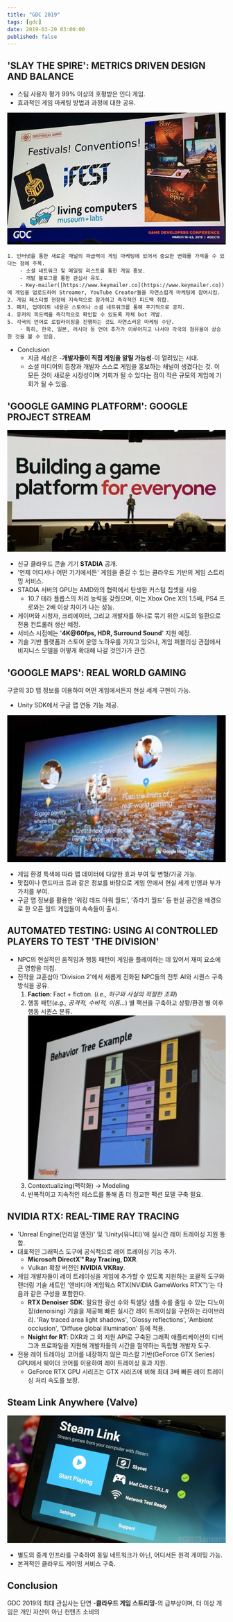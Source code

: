 ```yaml
---
title: "GDC 2019"
tags: [gdc]
date: 2019-03-20 03:00:00
published: false
---
```


## 'SLAY THE SPIRE': METRICS DRIVEN DESIGN AND BALANCE
- 스팀 사용자 평가 99% 이상의 호평받은 인디 게임.
- 효과적인 게임 마케팅 방법과 과정에 대한 공유.

![Slay the Spire](../assets/images/slay-the-spire.png)

    1. 인터넷을 통한 새로운 채널의 파급력이 게임 마케팅에 있어서 중요한 변화를 가져올 수 있다는 점에 주목.
        - 소셜 네트워크 및 메일링 리스트를 통한 게임 홍보.
        - 개발 블로그를 통한 관심사 유도.
        - Key-mailer([https://www.keymailer.co](https://www.keymailer.co))에 게임을 업로드하여 Streamer, YouTube Creator들을 자연스럽게 마케팅에 참여시킴.
    2. 게임 페스티벌 현장에 지속적으로 참가하고 즉각적인 피드백 취합.
    3. 패치, 업데이트 내용은 스토어나 소셜 네트워크를 통해 주기적으로 공지.
    4. 유저의 피드백을 즉각적으로 확인할 수 있도록 자체 bot 개발.
    5. 각국의 언어로 로컬라이징을 진행하는 것도 자연스러운 마케팅 수단.
        - 특히, 한국, 일본, 러시아 등 언어 추가가 이루어지고 나서야 각국의 점유율이 상승한 것을 볼 수 있음.
- Conclusion
    - 지금 세상은 -**개발자들이 직접 게임을 알릴 가능성**-이 열려있는 시대.
    - 소셜 미디어의 등장과 개발자 스스로 게임을 홍보하는 채널이 생겼다는 것. 이 모든 것이 새로운 시장성이며 기회가 될 수 있다는 점이 작은 규모의 게임에 기회가 될 수 있음.


## 'GOOGLE GAMING PLATFORM': GOOGLE PROJECT STREAM
![STADIA](../assets/images/stadia-1.jpg)
- 신규 클라우드 콘솔 기기 **STADIA** 공개.
- '언제 어디서나 어떤 기기에서든' 게임을 즐길 수 있는 클라우드 기반의 게임 스트리밍 서비스.
- STADIA 서버의 GPU는 AMD와의 협력에서 탄생한 커스텀 칩셋을 사용.
    - 10.7 테라 플롭스의 처리 능력을 갖췄으며, 이는 Xbox One X의 1.5배, PS4 프로와는 2배 이상 차이가 나는 성능.
- 게이머와 시청자, 크리에이터, 그리고 개발자를 하나로 묶기 위한 시도의 일환으로 전용 컨트롤러 생산 예정.
- 서비스 시점에는 '**4K@60fps, HDR, Surround Sound**' 지원 예정.
- 기술 기반 플랫폼과 스토어 운영 노하우를 가지고 있으나, 게임 퍼블리싱 관점에서 비지니스 모델을 어떻게 확대해 나갈 것인가가 관건.


## 'GOOGLE MAPS': REAL WORLD GAMING
구글의 3D 맵 정보를 이용하여 어떤 게임에서든지 현실 세계 구현이 가능.
- Unity SDK에서 구글 맵 연동 기능 제공.

![Google Maps](../assets/images/google-map-real-world.png)
- 게임 환경 특색에 따라 맵 데이터에 다양한 효과 부여 및 변형/가공 가능.
- 맛집이나 랜드마크 등과 같은 정보를 바탕으로 게임 안에서 현실 세계 반영과 부가 가치를 부여.
- 구글 맵 정보를 활용한 '워킹 데드 아워 월드', '쥬라기 월드' 등 현실 공간을 배경으로 한 오픈 월드 게임들이 속속들이 출시.


## AUTOMATED TESTING: USING AI CONTROLLED PLAYERS TO TEST 'THE DIVISION'
- NPC의 현실적인 움직임과 행동 패턴이 게임을 플레이하는 데 있어서 재미 요소에 큰 영향을 미침.
- 전작을 교훈삼아 'Division 2'에서 새롭게 진화된 NPC들의 전투 AI와 시퀀스 구축 방식을 공유.
    1. **Faction**: Fact + fiction. (*i.e., 허구와 사실의 적절한 조화*)
    2. 행동 패턴(*e.g., 공격적, 수비적, 이동...*) 별 팩션을 구축하고 상황/환경 별 이후 행동 시퀀스 분류.
        ![Behavior Tree](../assets/images/faction-behavior-tree.png)
    3. Contextualizing(맥락화) -> Modeling
    4. 반복적이고 지속적인 테스트를 통해 좀 더 정교한 팩션 모델 구축 필요.


## NVIDIA RTX: REAL-TIME RAY TRACING
- 'Unreal Engine(언리얼 엔진)' 및 'Unity(유니티)'에 실시간 레이 트레이싱 지원 통합.
- 대표적인 그래픽스 도구에 공식적으로 레이 트레이싱 기능 추가.
    - **Microsoft DirectX™ Ray Tracing, DXR**.
    - Vulkan 확장 버전인 **NVIDIA VKRay**.
- 게임 개발자들이 레이 트레이싱을 게임에 추가할 수 있도록 지원하는 포괄적 도구와 렌더링 기술 세트인 '엔비디아 게임웍스 RTX(NVIDIA GameWorks RTX™)'는 다음과 같은 구성을 포함한다.
    - **RTX Denoiser SDK**: 필요한 광선 수와 픽셀당 샘플 수를 줄일 수 있는 디노이징(denoising) 기술을 제공해 빠른 실시간 레이 트레이싱을 구현하는 라이브러리. 'Ray traced area light shadows', 'Glossy reflections', 'Ambient occlusion', 'Diffuse global illumination' 등에 적용.
    - **Nsight for RT**: DXR과 그 외 지원 API로 구축된 그래픽 애플리케이션의 디버그과 프로파일을 지원해 개발자들의 시간을 절약하는 독립형 개발자 도구.
- 전용 레이 트레이싱 코어를 내장하지 않은 파스칼 기반(GeForce GTX Series) GPU에서 쉐이더 코어를 이용하여 레이 트레이싱 효과 지원.
    - GeForce RTX GPU 시리즈는 GTX 시리즈에 비해 최대 3배 빠른 레이 트레이싱 처리 속도를 보장.


## Steam Link Anywhere (Valve)
![Steam Link](../assets/images/steam-link-anywhere.jpg)
- 별도의 중계 인프라를 구축하여 동일 네트워크가 아닌, 어디서든 원격 게이밍 가능.
- 본격적인 클라우드 게이밍 서비스 구축.


## Conclusion
GDC 2019의 최대 관심사는 단연 -**클라우드 게임 스트리밍**-의 급부상이며, 더 이상 게임은 개인 자산이 아닌 컨텐츠 소비의    